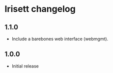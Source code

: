 # Irisett changelog

## 1.1.0

* Include a barebones web interface (webmgmt).

## 1.0.0

* Initial release
